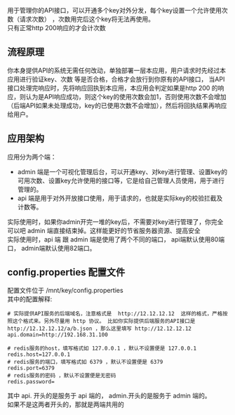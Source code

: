 用于管理你的API接口，可以开通多个key对外分发，每个key设置一个允许使用次数（请求次数） ，次数用完后这个key将无法再使用。  
只有正常http 200响应的才会计次数
## 流程原理
你本身提供API的系统无需任何改动，单独部署一层本应用，用户请求时先经过本应用进行验证key、次数 等是否合格，合格才会放行到你原有的API接口， 当API接口处理完响应时，先将响应回执到本应用，本应用会判定如果是http 200 的响应，则认为是API响应成功，则这个key的使用次数会加1，否则使用次数不会增加（后端API如果未处理成功，key的已使用次数不会增加），然后将回执结果再响应给用户。

## 应用架构
应用分为两个端：
* admin 端是一个可视化管理后台，可以开通key、对key进行管理、设置key的可用次数、设置key允许使用的接口等，它是给自己管理人员使用，用于进行管理的。
* api 端是用于对外开放接口使用，用于请求的，也就是实际key的校验拦截及计数等。

实际使用时，如果你admin开完一堆的key后，不需要对key进行管理了，你完全可以吧 admin 端直接结束掉。这样能更好的节省服务器资源、提高安全  
实际使用时，api 端 跟 admin 端是使用了两个不同的端口， api端默认使用80端口， admin端默认使用82端口。  

## config.properties 配置文件
配置文件位于 /mnt/key/config.properties  
其中的配置解释:  

````
# 实际提供API服务的后端域名，注意格式是  http://12.12.12.12  这样的格式，严格按照这个格式来。另外尽量用 http 协议。 比如你实际提供后端服务的API接口是  http://12.12.12.12/a/b.json ，那么这里填写 http://12.12.12.12
api.domain=http://192.168.31.100

# redis服务的host，填写格式如 127.0.0.1 ，默认不设置便是 127.0.0.1
redis.host=127.0.0.1
# redis服务的端口，填写格式如 6379 ，默认不设置便是 6379
redis.port=6379
# redis服务的密码 ，默认不设置便是无密码
redis.password=
````

其中 api. 开头的是服务于 api 端的，  admin.开头的是服务于 admin 端的。  
如果不是这两者开头的，那就是两端共用的